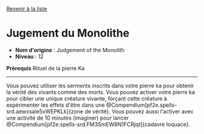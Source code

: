 [Revenir à la liste](list.md)

# Jugement du Monolithe

 * **Nom d'origine** : Judgement of the Monolith
 * **Niveau** : 12


<p><strong>Prérequis</strong> Rituel de la pierre Ka</p>
<hr>
<p>Vous pouvez utiliser les serments inscrits dans votre pierre ka pour obtenir la vérité des vivants comme des morts. Vous pouvez activer votre pierre ka pour cibler une unique créature vivante, forçant cette créature à expérimenter les effets d'être dans une @Compendium[pf2e.spells-srd.aewxsale5xWEPKLk]{zone de vérité}. Vous pouvez aussi l'activer avec une activité de 10 minutes (imaginer) pour lancer @Compendium[pf2e.spells-srd.FM3SmEW8N1FCRjqt]{cadavre loquace}.</p>